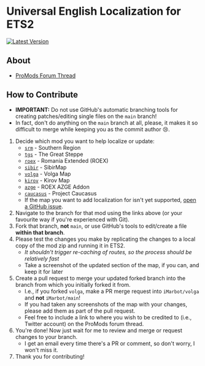# Universal English Localization for ETS2

[![Latest Version](https://img.shields.io/github/release/iMarbot/ETS2-Localization?label=Latest%20Version&style=for-the-badge)](https://github.com/iMarbot/ETS2-Localization/releases)

## About
* [ProMods Forum Thread](https://promods.net/viewtopic.php?t=35856)

## How to Contribute
* **IMPORTANT:** Do not use GitHub's automatic branching tools for creating patches/editing single files on the `main` branch!
* In fact, don't do anything on the `main` branch at all, please, it makes it so difficult to merge while keeping you as the commit author 😢.
1. Decide which mod you want to help localize or update:
	* [`srm`](https://github.com/iMarbot/ETS2-Localization/tree/srm) - Southern Region
	* [`tgs`](https://github.com/iMarbot/ETS2-Localization/tree/tgs) - The Great Steppe
	* [`roex`](https://github.com/iMarbot/ETS2-Localization/tree/roex) - Romania Extended (ROEX)
	* [`sibir`](https://github.com/iMarbot/ETS2-Localization/tree/sibir) - SibirMap
	* [`volga`](https://github.com/iMarbot/ETS2-Localization/tree/volga) - Volga Map
	* [`kirov`](https://github.com/iMarbot/ETS2-Localization/tree/kirov) - Kirov Map
	* [`azge`](https://github.com/iMarbot/ETS2-Localization/tree/azge) - ROEX AZGE Addon
	* [`caucasus`](https://github.com/iMarbot/ETS2-Localization/tree/caucasus) - Project Caucasus
	* If the map you want to add localization for isn't yet supported, [open a GitHub issue](https://github.com/iMarbot/ETS2-Localization/issues/new).
2. Navigate to the branch for that mod using the links above (or your favourite way if you're experienced with Git).
3. Fork that branch, **not** `main`, or use GitHub's tools to edit/create a file **within that branch**.
4. Please test the changes you make by replicating the changes to a local copy of the mod zip and running it in ETS2.
	* *It shouldn't trigger re-caching of routes, so the process should be relatively fast*
	* Take a screenshot of the updated section of the map, if you can, and keep it for later
5. Create a pull request to merge your updated forked branch into the branch from which you initially forked it from.
	* I.e., if you forked `volga`, make a PR merge request into `iMarbot/volga` and **not** `iMarbot/main`!
	* If you had taken any screenshots of the map with your changes, please add them as part of the pull request.
	* Feel free to include a link to where you wish to be credited to (i.e., Twitter account) on the ProMods forum thread.
6. You're done! Now just wait for me to review and merge or request changes to your branch.
	* I get an email every time there's a PR or comment, so don't worry, I won't miss it.
7. Thank you for contributing!
